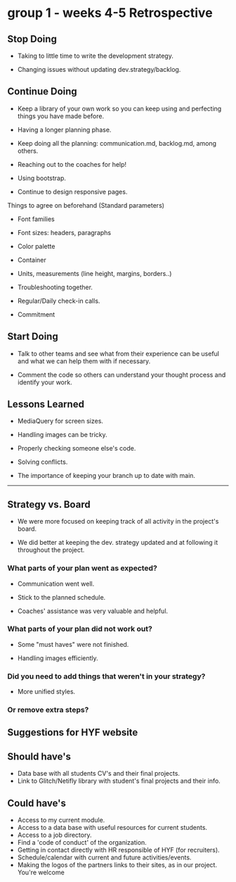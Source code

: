 # group 1 - weeks 4-5 Retrospective

## Stop Doing

- Taking to little time to write the development strategy.

- Changing issues without updating dev.strategy/backlog.

## Continue Doing

- Keep a library of your own work so you can keep using and perfecting things
  you have made before.

- Having a longer planning phase.

- Keep doing all the planning: communication.md, backlog.md, among others.

- Reaching out to the coaches for help!

- Using bootstrap.

- Continue to design responsive pages.

Things to agree on beforehand (Standard parameters)

- Font families
- Font sizes: headers, paragraphs
- Color palette
- Container
- Units, measurements (line height, margins, borders..)

- Troubleshooting together.

- Regular/Daily check-in calls.

- Commitment

## Start Doing

- Talk to other teams and see what from their experience can be useful and what
  we can help them with if necessary.

- Comment the code so others can understand your thought process and identify
  your work.

## Lessons Learned

- MediaQuery for screen sizes.

- Handling images can be tricky.

- Properly checking someone else's code.

- Solving conflicts.

- The importance of keeping your branch up to date with main.

---

## Strategy vs. Board

- We were more focused on keeping track of all activity in the project's board.

- We did better at keeping the dev. strategy updated and at following it
  throughout the project.

### What parts of your plan went as expected?

- Communication went well.

- Stick to the planned schedule.

- Coaches' assistance was very valuable and helpful.

### What parts of your plan did not work out?

- Some "must haves" were not finished.

- Handling images efficiently.

### Did you need to add things that weren't in your strategy?

- More unified styles.

### Or remove extra steps?

## Suggestions for HYF website

## Should have's

- Data base with all students CV's and their final projects.
- Link to Glitch/Netifly library with student's final projects and their info.

## Could have's

- Access to my current module.
- Access to a data base with useful resources for current students.
- Access to a job directory.
- Find a 'code of conduct' of the organization.
- Getting in contact directly with HR responsible of HYF (for recruiters).
- Schedule/calendar with current and future activities/events.
- Making the logos of the partners links to their sites, as in our project.
  You're welcome
